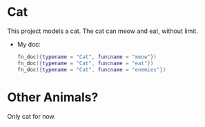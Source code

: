# Cat

This project models a cat. The cat can meow and eat, without limit.

* My doc:
  ```lua render_region
  fn_doc({typename = "Cat", funcname = "meow"})
  fn_doc({typename = "Cat", funcname = "eat"})
  fn_doc({typename = "Cat", funcname = "enemies"})
  ```
# Other Animals?

Only cat for now.
